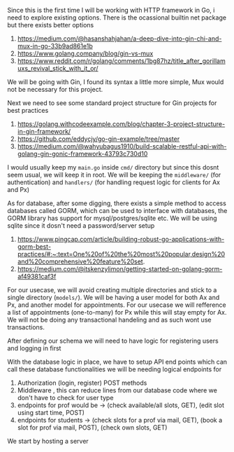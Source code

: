 Since this is the first time I will be working with HTTP framework in Go, i need to explore existing options. There is the ocassional
builtin net package but there exists better options

1. https://medium.com/@hasanshahjahan/a-deep-dive-into-gin-chi-and-mux-in-go-33b9ad861e1b
2. https://www.golang.company/blog/gin-vs-mux
3. https://www.reddit.com/r/golang/comments/1bg87hz/title_after_gorillamuxs_revival_stick_with_it_or/

We will be going with Gin, I found its syntax a little more simple, Mux would not be necessary for this project.

Next we need to see some standard project structure for Gin projects for best practices

1. https://golang.withcodeexample.com/blog/chapter-3-project-structure-in-gin-framework/
2. https://github.com/eddycjy/go-gin-example/tree/master
3. https://medium.com/@wahyubagus1910/build-scalable-restful-api-with-golang-gin-gonic-framework-43793c730d10

I would usually keep my `main.go` inside `cmd/` directory but since this dosnt seem usual, we will keep it in root.
We will be keeping the `middleware/` (for authentication) and  `handlers/` (for handling request logic for clients for Ax and Px)

As for database, after some digging, there exists a simple method to access databases called GORM, which can be used to interface with
databases, the GORM library has support for mysql/postgres/sqlite etc. We will be using sqlite since it dosn't need a password/server setup

1. https://www.pingcap.com/article/building-robust-go-applications-with-gorm-best-practices/#:~:text=One%20of%20the%20most%20popular,design%20and%20comprehensive%20feature%20set.
2. https://medium.com/@itskenzylimon/getting-started-on-golang-gorm-af49381caf3f

For our usecase, we will avoid creating multiple directories and stick to a single directory (`models/`). We will be having a user model
for both Ax and Px, and another model for appointments. For our usecase we will refference a list of appointments (one-to-many) for
Px while this will stay empty for Ax. We will not be doing any transactional handeling and as such wont use transactions.

After defining our schema we will need to have logic for registering users and logging in first

With the database logic in place, we have to setup API end points which can call these database functionalities
we will be needing logical endpoints for
1. Authorization (login, register) POST methods
2. Middleware , this can reduce lines from our database code where we don't have to check for user type
3. endpoints for prof would be -> (check available/all slots, GET), (edit slot using start time, POST)
4. endpoints for students -> (check slots for a prof via mail, GET), (book a slot for prof via mail, POST), (check own slots, GET)

We start by hosting a server
